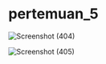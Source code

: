 # pertemuan_5
![Screenshot (404)](https://user-images.githubusercontent.com/89893468/158338782-f2a5d513-f622-4dda-9448-c8f446372f59.png)

![Screenshot (405)](https://user-images.githubusercontent.com/89893468/158339793-44b0329a-7ee2-478a-a03b-c7cd11bc5ac2.png)
